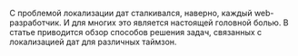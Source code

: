  С проблемой локализации дат сталкивался, наверно, каждый web-разработчик. И для многих это является настоящей головной болью.
 В статье приводится обзор способов решения задач, связанных с локализацией дат для различных таймзон.